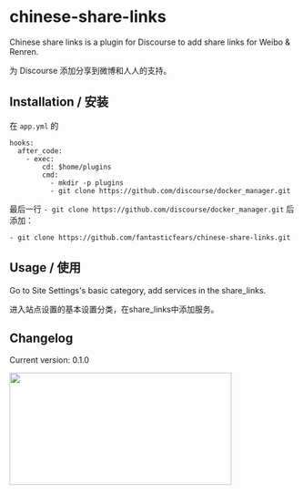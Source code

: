 chinese-share-links
===================

Chinese share links is a plugin for Discourse to add share links for Weibo & Renren.

为 Discourse 添加分享到微博和人人的支持。

## Installation / 安装

在 `app.yml` 的

    hooks:
      after_code:
        - exec:
            cd: $home/plugins
            cmd:
              - mkdir -p plugins
              - git clone https://github.com/discourse/docker_manager.git

最后一行 `- git clone https://github.com/discourse/docker_manager.git` 后添加：

    - git clone https://github.com/fantasticfears/chinese-share-links.git

## Usage / 使用

Go to Site Settings's basic category, add services in the share_links.

进入站点设置的基本设置分类，在share_links中添加服务。

## Changelog

Current version: 0.1.0

<img src="https://meta.discourse.org/uploads/default/37011/5ca80fe8f9fbd487.png" width="390" height="197">
